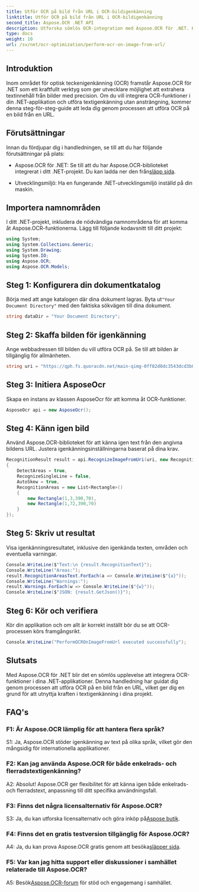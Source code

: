 ```yaml
---
title: Utför OCR på bild från URL i OCR-bildigenkänning
linktitle: Utför OCR på bild från URL i OCR-bildigenkänning
second_title: Aspose.OCR .NET API
description: Utforska sömlös OCR-integration med Aspose.OCR för .NET. Känn igen text från bilder med precision.
type: docs
weight: 10
url: /sv/net/ocr-optimization/perform-ocr-on-image-from-url/
---
```

## Introduktion

Inom området för optisk teckenigenkänning (OCR) framstår Aspose.OCR för .NET som ett kraftfullt verktyg som ger utvecklare möjlighet att extrahera textinnehåll från bilder med precision. Om du vill integrera OCR-funktioner i din .NET-applikation och utföra textigenkänning utan ansträngning, kommer denna steg-för-steg-guide att leda dig genom processen att utföra OCR på en bild från en URL.

## Förutsättningar

Innan du fördjupar dig i handledningen, se till att du har följande förutsättningar på plats:

-  Aspose.OCR för .NET: Se till att du har Aspose.OCR-biblioteket integrerat i ditt .NET-projekt. Du kan ladda ner den från[släpp sida](https://releases.aspose.com/ocr/net/).

- Utvecklingsmiljö: Ha en fungerande .NET-utvecklingsmiljö inställd på din maskin.

## Importera namnområden

I ditt .NET-projekt, inkludera de nödvändiga namnområdena för att komma åt Aspose.OCR-funktionerna. Lägg till följande kodavsnitt till ditt projekt:

```csharp
using System;
using System.Collections.Generic;
using System.Drawing;
using System.IO;
using Aspose.OCR;
using Aspose.OCR.Models;
```

## Steg 1: Konfigurera din dokumentkatalog

 Börja med att ange katalogen där dina dokument lagras. Byta ut`"Your Document Directory"` med den faktiska sökvägen till dina dokument.

```csharp
string dataDir = "Your Document Directory";
```

## Steg 2: Skaffa bilden för igenkänning

Ange webbadressen till bilden du vill utföra OCR på. Se till att bilden är tillgänglig för allmänheten.

```csharp
string uri = "https://qph.fs.quoracdn.net/main-qimg-0ff82d0dc3543dcd3b06028f5476c2e4";
```

## Steg 3: Initiera AsposeOcr

Skapa en instans av klassen AsposeOcr för att komma åt OCR-funktioner.

```csharp
AsposeOcr api = new AsposeOcr();
```

## Steg 4: Känn igen bild

Använd Aspose.OCR-biblioteket för att känna igen text från den angivna bildens URL. Justera igenkänningsinställningarna baserat på dina krav.

```csharp
RecognitionResult result = api.RecognizeImageFromUri(uri, new RecognitionSettings
{
    DetectAreas = true,
    RecognizeSingleLine = false,
    AutoSkew = true,
    RecognitionAreas = new List<Rectangle>()
    {
        new Rectangle(1,3,390,70),
        new Rectangle(1,72,390,70)
    }
});
```

## Steg 5: Skriv ut resultat

Visa igenkänningsresultatet, inklusive den igenkända texten, områden och eventuella varningar.

```csharp
Console.WriteLine($"Text:\n {result.RecognitionText}");
Console.WriteLine("Areas:");
result.RecognitionAreasText.ForEach(a => Console.WriteLine($"{a}"));
Console.WriteLine("Warnings:");
result.Warnings.ForEach(w => Console.WriteLine($"{w}"));
Console.WriteLine($"JSON: {result.GetJson()}");
```

## Steg 6: Kör och verifiera

Kör din applikation och om allt är korrekt inställt bör du se att OCR-processen körs framgångsrikt.

```csharp
Console.WriteLine("PerformOCROnImageFromUrl executed successfully");
```

## Slutsats

Med Aspose.OCR för .NET blir det en sömlös upplevelse att integrera OCR-funktioner i dina .NET-applikationer. Denna handledning har guidat dig genom processen att utföra OCR på en bild från en URL, vilket ger dig en grund för att utnyttja kraften i textigenkänning i dina projekt.

## FAQ's

### F1: Är Aspose.OCR lämplig för att hantera flera språk?

S1: Ja, Aspose.OCR stöder igenkänning av text på olika språk, vilket gör den mångsidig för internationella applikationer.

### F2: Kan jag använda Aspose.OCR för både enkelrads- och flerradstextigenkänning?

A2: Absolut! Aspose.OCR ger flexibilitet för att känna igen både enkelrads- och flerradstext, anpassning till ditt specifika användningsfall.

### F3: Finns det några licensalternativ för Aspose.OCR?

 S3: Ja, du kan utforska licensalternativ och göra inköp på[Aspose butik](https://purchase.aspose.com/buy).

### F4: Finns det en gratis testversion tillgänglig för Aspose.OCR?

 A4: Ja, du kan prova Aspose.OCR gratis genom att besöka[släpper sida](https://releases.aspose.com/).

### F5: Var kan jag hitta support eller diskussioner i samhället relaterade till Aspose.OCR?

 A5: Besök[Aspose.OCR-forum](https://forum.aspose.com/c/ocr/16) för stöd och engagemang i samhället.